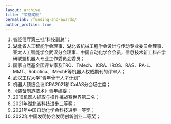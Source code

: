 ```yaml
---
layout: archive
title: "荣誉奖励"
permalink: /funding-and-awards/
author_profile: true
---
```


1. 省经信厅第三批“科技副总”；<br>
2. 湖北省人工智能学会理事、湖北省机械工程学会设计与传动专业委员会理事、亚太人工智能学会武汉分会理事、中国自动化学会会员，信息技术新工科产学研联盟机器人专业工作委员会委员；<br>
3. 国家自然基金函评专家及TRO、TMech、ICRA、IROS、RAS、RA-L、MMT、Robotica、IMechE等机器人权威期刊的评审人；<br>
4. 武汉工程大学“青年骨干人才计划”<br>
5. 机器人顶级会议ICRA2021和ICoIAS分会场主席；<br>
6. 《装备制造技术》青年编委；<br>
7. 2016机器人抓取与操作挑战赛世界第二名；<br>
8. 2021年湖北省科技进步二等奖；<br>
9. 2021年中国自动化学会科技进步一等奖；<br>
10. 2022年中国发明协会发明创新创业二等奖；<br>


